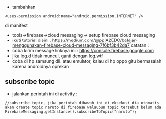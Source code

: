- tambahkan 
```
<uses-permission android:name="android.permission.INTERNET" />
```
di manifest
- tools->firebase->cloud messaging -> setup firebase cloud messaging
- ikuti tutorial disini : https://medium.com/@pplA2EDC/belajar-menggunakan-firebase-cloud-messaging-7f6bf3b42da7
catatan : 
- coba kirim message linknya ini : https://console.firebase.google.com
- jika log.d tidak  muncul, ganti dengan log.wtf
- coba di hp samsung dll. atau emulator, kalau di hp oppo gitu bermasalah karena androidnya oprekan

## subscribe topic
- jalankan perintah ini di activity :
```
//subscribe topic, jika perintah dibawah ini di eksekusi dia otomatis akan create topic naruto di firebase walaupun topic tersebut belum ada
FirebaseMessaging.getInstance().subscribeToTopic("naruto");
```
